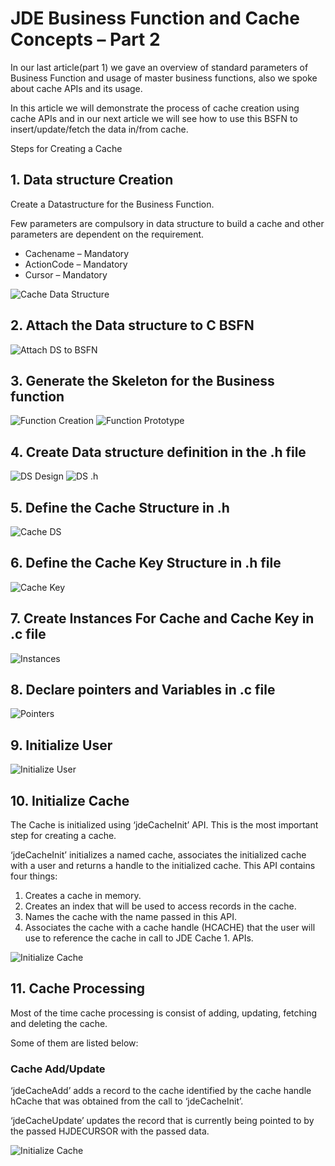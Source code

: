 # JDE Business Function and Cache Concepts – Part 2 

In our last article(part 1) we gave an overview of standard parameters of Business Function and usage of master business functions, also we spoke about cache APIs and its usage.

In this article we will demonstrate the process of cache creation using cache APIs and in our next article we will see how to use this BSFN to insert/update/fetch the data in/from cache.

Steps for Creating a Cache

## 1. Data structure Creation

Create a Datastructure for the Business Function.

Few parameters are compulsory in data structure to build a cache and other parameters are dependent on the requirement.

- Cachename – Mandatory
- ActionCode – Mandatory
- Cursor – Mandatory

![Cache Data Structure](https://raw.githubusercontent.com/GiovaniPM/DMNTests/main/Courses/JDE%20Cache/ej0lzbf7.bmp)

## 2. Attach the Data structure to C BSFN

![Attach DS to BSFN](https://raw.githubusercontent.com/GiovaniPM/DMNTests/main/Courses/JDE%20Cache/nr7xbz9b.bmp)

## 3. Generate the Skeleton for the Business function

![Function Creation](https://raw.githubusercontent.com/GiovaniPM/DMNTests/main/Courses/JDE%20Cache/a9wzpec0.bmp)
![Function Prototype](https://raw.githubusercontent.com/GiovaniPM/DMNTests/main/Courses/JDE%20Cache/jby2fxmt.bmp)

## 4. Create Data structure definition in the .h file

![DS Design](https://raw.githubusercontent.com/GiovaniPM/DMNTests/main/Courses/JDE%20Cache/o1kxvqol.bmp)
![DS .h](https://raw.githubusercontent.com/GiovaniPM/DMNTests/main/Courses/JDE%20Cache/jgj3nt0m.bmp)

## 5. Define the Cache Structure in .h

![Cache DS](https://raw.githubusercontent.com/GiovaniPM/DMNTests/main/Courses/JDE%20Cache/avk28gbz.bmp)

## 6. Define the Cache Key Structure in .h file

![Cache Key](https://raw.githubusercontent.com/GiovaniPM/DMNTests/main/Courses/JDE%20Cache/zvpwa2hl.bmp)

## 7. Create Instances For Cache and Cache Key in .c file

![Instances](https://raw.githubusercontent.com/GiovaniPM/DMNTests/main/Courses/JDE%20Cache/idgw25eb.bmp)

## 8. Declare pointers and Variables in .c file

![Pointers](https://raw.githubusercontent.com/GiovaniPM/DMNTests/main/Courses/JDE%20Cache/6plq3scq.bmp)

## 9. Initialize User

![Initialize User](https://raw.githubusercontent.com/GiovaniPM/DMNTests/main/Courses/JDE%20Cache/dcjf2pe9.bmp)

## 10. Initialize Cache

The Cache is initialized using ‘jdeCacheInit’ API. This is the most important step for creating a cache.

‘jdeCacheInit’ initializes a named cache, associates the initialized cache with a user and returns a handle to the initialized cache. This API contains four things:

1. Creates a cache in memory.
1. Creates an index that will be used to access records in the cache.
1. Names the cache with the name passed in this API.
1. Associates the cache with a cache handle (HCACHE) that the user will use to reference the cache in call to JDE Cache 1. APIs.

![Initialize Cache](https://raw.githubusercontent.com/GiovaniPM/DMNTests/main/Courses/JDE%20Cache/2gjwkt4u.bmp)

## 11. Cache Processing

Most of the time cache processing is consist of adding, updating, fetching and deleting the cache.

Some of them are listed below:

### Cache Add/Update

‘jdeCacheAdd’ adds a record to the cache identified by the cache handle hCache that was obtained from the call to ‘jdeCacheInit’.

‘jdeCacheUpdate’ updates the record that is currently being pointed to by the passed HJDECURSOR with the passed data.

![Initialize Cache](https://raw.githubusercontent.com/GiovaniPM/DMNTests/main/Courses/JDE%20Cache/sbsb5k40.bmp)
